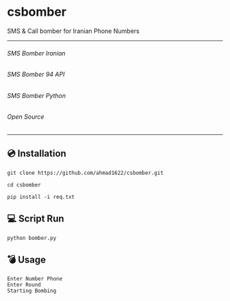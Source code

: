 # csbomber
SMS &amp; Call bomber for Iranian Phone Numbers
<hr>

###### SMS Bomber Iranian 
###### SMS Bomber 94 API
###### SMS Bomber Python
###### Open Source

<hr>

<h2>💿 Installation</h2>

```
git clone https://github.com/ahmad1622/csbomber.git
```
```
cd csbomber
```
```
pip install -i req.txt
```

<h2>💻 Script Run</h2>

```
python bomber.py
```
<h2>💣 Usage</h2>

```
Enter Number Phone 
Enter Round
Starting Bombing
```
